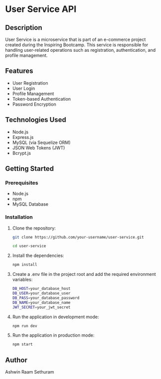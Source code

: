 # User Service API

## Description

User Service is a microservice that is part of an e-commerce project created during the Inspiring Bootcamp. This service is responsible for handling user-related operations such as registration, authentication, and profile management.

## Features

- User Registration
- User Login
- Profile Management
- Token-based Authentication
- Password Encryption

## Technologies Used

- Node.js
- Express.js
- MySQL (via Sequelize ORM)
- JSON Web Tokens (JWT)
- Bcrypt.js

## Getting Started

### Prerequisites

- Node.js
- npm
- MySQL Database

### Installation

1. Clone the repository:
   ```bash
   git clone https://github.com/your-username/user-service.git
   ```
   ```bash
   cd user-service
   ```
2. Install the dependencies:
   ```bash
   npm install
   ```
3. Create a .env file in the project root and add the required environment variables:
   ```bash
   DB_HOST=your_database_host
   DB_USER=your_database_user
   DB_PASS=your_database_password
   DB_NAME=your_database_name
   JWT_SECRET=your_jwt_secret
   ```
4. Run the application in development mode:
   ```bash
   npm run dev
   ```
5. Run the application in production mode:
   ```bash
   npm start
   ```

## Author

Ashwin Raam Sethuram
